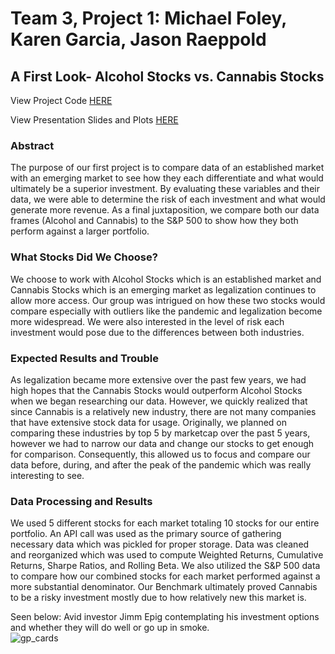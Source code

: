 # Team 3, Project 1: Michael Foley, Karen Garcia, Jason Raeppold

## A First Look- Alcohol Stocks vs. Cannabis Stocks

View Project Code [HERE](https://github.com/themichaelfoley/MKJ_FinTech_Project_1/blob/main/Team3_Project1-Final2.ipynb)

View Presentation Slides and Plots [HERE](https://1drv.ms/p/s!AnLXaq52uQQbe50KEO9JCCpO0Qc?e=TdImU0)

### Abstract 
The purpose of our first project is to compare data of an established market with an emerging market to see how they each differentiate and what would ultimately be a superior investment. By evaluating these variables and their data, we were able to determine the risk of each investment and what would generate more revenue. As a final juxtaposition, we compare both our data frames (Alcohol and Cannabis) to the S&P 500 to show how they both perform against a larger portfolio. 

### What Stocks Did We Choose? 
We choose to work with Alcohol Stocks which is an established market and Cannabis Stocks which is an emerging market as legalization continues to allow more access. Our group was intrigued on how these two stocks would compare especially with outliers like the pandemic and legalization become more widespread. We were also interested in the level of risk each investment would pose due to the differences between both industries.  

### Expected Results and Trouble
As legalization became more extensive over the past few years, we had high hopes that the Cannabis Stocks would outperform Alcohol Stocks when we began researching our data. However, we quickly realized that since Cannabis is a relatively new industry, there are not many companies that have extensive stock data for usage. Originally, we planned on comparing these industries by top 5 by marketcap over the past 5 years, however we had to narrow our data and change our stocks to get enough for comparison. Consequently, this allowed us to focus and compare our data before, during, and after the peak of the pandemic which was really interesting to see. 

### Data Processing and Results
We used 5 different stocks for each market totaling 10 stocks for our entire portfolio.  An API call was used as the primary source of gathering necessary data which was pickled for proper storage. Data was cleaned and reorganized which was used to compute Weighted Returns, Cumulative Returns, Sharpe Ratios, and Rolling Beta. We also utilized the S&P 500 data to compare how our combined stocks for each market performed against a more substantial denominator. Our Benchmark ultimately proved Cannabis to be a risky investment mostly due to how relatively new this market is. 

Seen below: Avid investor Jimm Epig contemplating his investment options and whether they will do well or go up in smoke.                                               
![gp_cards](https://user-images.githubusercontent.com/100542673/166849378-aabf1343-d8cd-46e6-a15f-07a1d68dd1fe.jpg)
                      
